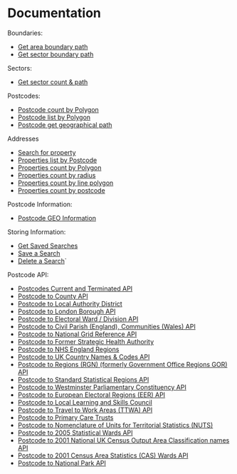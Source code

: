 Documentation
=============

Boundaries:
* [Get area boundary path](Boundaries/Get_area_boundary_path.md)
* [Get sector boundary path](Boundaries/Get_sector_boundary_path.md)

Sectors:
* [Get sector count & path](Sectors/Get_sector_count_path.md)

Postcodes:
* [Postcode count by Polygon](Postcodes/Postcode_count_by_Polygon.md)
* [Postcode list by Polygon](Postcodes/Postcode_list_by_Polygon.md)
* [Postcode get geographical path](Postcodes/Postcode_get_geographical_path.md)

Addresses
* [Search for property](Addresses/search_for_property.md)
* [Properties list by Postcode](Addresses/Properties_list_by_Postcode.md)
* [Properties count by Polygon](Addresses/Properties_count_by_Polygon.md)
* [Properties count by radius](Addresses/Properties_count_by_radius.md)
* [Properties count by line polygon](Addresses/Properties_count_by_line_polygon.md)
* [Properties count by postcode](Addresses/Properties_count_by_postcode.md)

Postcode Information:
* [Postcode GEO Information](Postcode_Information/Postcode_GEO_Information.md)

Storing Information:
* [Get Saved Searches](Storing_Information/Get_saved_searches.md)
* [Save a Search](Storing_Information/Save_a_search.md)
* [Delete a Search](Storing_Information/Delete_a_search.md)`

Postcode API:
* [Postcodes Current and Terminated API](Postcode_API/Postcodes_Current_and_Terminated_API.md)
* [Postcode to County API](Postcode_API/Postcode_to_County_API.md)
* [Postcode to Local Authority District](Postcode_API/Postcode_to_Local_Authority_District.md)
* [Postcode to London Borough API](Postcode_API/Postcode_to_London_Borough_API.md)
* [Postcode to Electoral Ward / Division API](Postcode_API/Postcode_to_Electoral_Ward_Division_API.md)
* [Postcode to Civil Parish (England), Communities (Wales) API](Postcode_API/Postcode_to_Civil_Parish_Communities_API.md)
* [Postcode to National Grid Reference API](Postcode_API/Postcode_to_National_Grid_Reference_API.md)
* [Postcode to Former Strategic Health Authority](Postcode_API/Postcode_to_Former_Strategic_Health_Authority.md)
* [Postcode to NHS England Regions](Postcode_API/Postcode_to_NHS_England_Regions.md)
* [Postcode to UK Country Names & Codes API](Postcode_API/Postcode_to_UK_Country_Names_Codes_API.md)
* [Postcode to Regions (RGN) (formerly Government Office Regions GOR) API](Postcode_API/Postcode_to_Regions_API.md)
* [Postcode to Standard Statistical Regions API](Postcode_API/Postcode_to_Standard_Statistical_Regions_API.md)
* [Postcode to Westminster Parliamentary Constituency API](Postcode_API/Postcode_to_Westminster_Parliamentary_Constituency_API.md)
* [Postcode to European Electoral Regions (EER) API](Postcode_API/Postcode_to_European_Electoral_Regions_API.md)
* [Postcode to Local Learning and Skills Council](Postcode_API/Postcode_to_Local_Learning_and_Skills_Council.md)
* [Postcode to Travel to Work Areas (TTWA) API](Postcode_API/Postcode_to_Travel_to_Work_Areas_API.md)
* [Postcode to Primary Care Trusts](Postcode_API/Postcode_to_Primary_Care_Trusts.md)
* [Postcode to Nomenclature of Units for Territorial Statistics (NUTS)](Postcode_API/Postcode_to_Nomenclature_of_Units_for_Territorial_Statistics.md)
* [Postcode to 2005 Statistical Wards API](Postcode_API/Postcode_to_2005_Statistical_Wards_API.md)
* [Postcode to 2001 National UK Census Output Area Classification names API](Postcode_API/Postcode_to_2001_National_UK_Census_Output_Area_Classification_names_API.md)
* [Postcode to 2001 Census Area Statistics (CAS) Wards API](Postcode_API/Postcode_to_2001_Census_Area_Statistics_Wards_API.md)
* [Postcode to National Park API](Postcode_API/Postcode_to_National_Park_API.md)